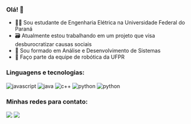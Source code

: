 
### Olá! 👋 


- 👨‍🎓 Sou estudante de Engenharia Elétrica na Universidade Federal do Paraná
- 🗃️ Atualmente estou trabalhando em um projeto que visa desburocratizar causas sociais
- 📜 Sou formado em Análise e Desenvolvimento de Sistemas
- 🤖 Faço parte da equipe de robótica da UFPR


### Linguagens e tecnologias: 

<div style="display: inline_block">
    <img align="center" alt="javascript" src="https://img.shields.io/badge/JavaScript-323330?style=for-the-badge&logo=javascript&logoColor=F7DF1E" />
    <img align="center" alt="java" src="https://img.shields.io/badge/Java-ED8B00?style=for-the-badge&logo=openjdk&logoColor=white" />
    <img align="center" alt="c++" src="https://img.shields.io/badge/C%2B%2B-00599C?style=for-the-badge&logo=c%2B%2B&logoColor=white" />
    <img align="center" alt="python" src="https://img.shields.io/badge/Python-14354C?style=for-the-badge&logo=python&logoColor=white" />
    <img align="center" alt="python" src="https://img.shields.io/badge/MySQL-00000F?style=for-the-badge&logo=mysql&logoColor=white" />
</div>

### Minhas redes para contato:
<div>
  <a href="https://www.linkedin.com/in/luan-matheus-78aa3b208/" target="_blank"><img src="https://img.shields.io/badge/-LinkedIn-%230077B5?style=for-the-badge&logo=linkedin&logoColor=white" target="_blank"></a>
  <a href = "mailto:luandalmazo@gmail.com"><img src="https://img.shields.io/badge/-Gmail-%23333?style=for-the-badge&logo=gmail&logoColor=white" target="_blank"></a>
</div>

